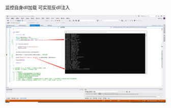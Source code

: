 监控自身dll加载  可实现反dll注入


![](https://github.com/MengNiuHia/Mrwangboping/blob/main/Windows/Application/iProtect//测试截图.png)